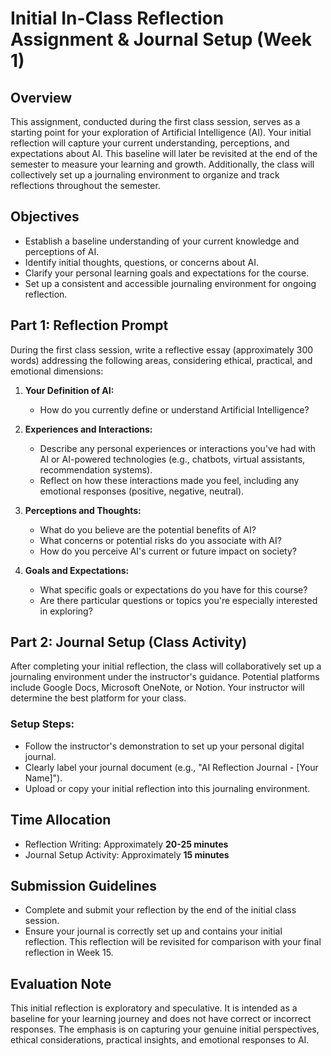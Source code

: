 # Initial In-Class Reflection Assignment & Journal Setup (Week 1)

## Overview
This assignment, conducted during the first class session, serves as a starting point for your exploration of Artificial Intelligence (AI). Your initial reflection will capture your current understanding, perceptions, and expectations about AI. This baseline will later be revisited at the end of the semester to measure your learning and growth. Additionally, the class will collectively set up a journaling environment to organize and track reflections throughout the semester.

## Objectives
- Establish a baseline understanding of your current knowledge and perceptions of AI.
- Identify initial thoughts, questions, or concerns about AI.
- Clarify your personal learning goals and expectations for the course.
- Set up a consistent and accessible journaling environment for ongoing reflection.

## Part 1: Reflection Prompt
During the first class session, write a reflective essay (approximately 300 words) addressing the following areas, considering ethical, practical, and emotional dimensions:

1. **Your Definition of AI:**
   - How do you currently define or understand Artificial Intelligence?

2. **Experiences and Interactions:**
   - Describe any personal experiences or interactions you've had with AI or AI-powered technologies (e.g., chatbots, virtual assistants, recommendation systems).
   - Reflect on how these interactions made you feel, including any emotional responses (positive, negative, neutral).

3. **Perceptions and Thoughts:**
   - What do you believe are the potential benefits of AI?
   - What concerns or potential risks do you associate with AI?
   - How do you perceive AI's current or future impact on society?

4. **Goals and Expectations:**
   - What specific goals or expectations do you have for this course?
   - Are there particular questions or topics you're especially interested in exploring?

## Part 2: Journal Setup (Class Activity)
After completing your initial reflection, the class will collaboratively set up a journaling environment under the instructor's guidance. Potential platforms include Google Docs, Microsoft OneNote, or Notion. Your instructor will determine the best platform for your class. 

### Setup Steps:
- Follow the instructor's demonstration to set up your personal digital journal.
- Clearly label your journal document (e.g., "AI Reflection Journal - [Your Name]").
- Upload or copy your initial reflection into this journaling environment.

## Time Allocation
- Reflection Writing: Approximately **20-25 minutes**
- Journal Setup Activity: Approximately **15 minutes**

## Submission Guidelines
- Complete and submit your reflection by the end of the initial class session.
- Ensure your journal is correctly set up and contains your initial reflection. This reflection will be revisited for comparison with your final reflection in Week 15.

## Evaluation Note
This initial reflection is exploratory and speculative. It is intended as a baseline for your learning journey and does not have correct or incorrect responses. The emphasis is on capturing your genuine initial perspectives, ethical considerations, practical insights, and emotional responses to AI.
